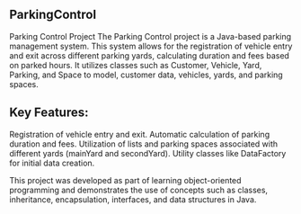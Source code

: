 ## ParkingControl

Parking Control Project
The Parking Control project is a Java-based parking management system. This system allows for the registration of vehicle 
entry and exit across different parking yards, calculating duration and fees based on parked hours. It utilizes classes such as Customer, Vehicle, Yard, Parking, and Space to model, customer data, vehicles, yards, and parking spaces.

## Key Features:
Registration of vehicle entry and exit.
Automatic calculation of parking duration and fees.
Utilization of lists and parking spaces associated with different yards (mainYard and secondYard).
Utility classes like DataFactory for initial data creation.

This project was developed as part of learning object-oriented programming and demonstrates the use of concepts such as classes, inheritance, encapsulation, interfaces, and data structures in Java.

